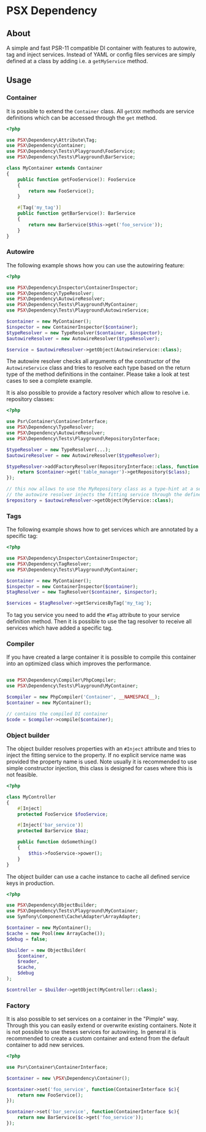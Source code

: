 PSX Dependency
===

## About

A simple and fast PSR-11 compatible DI container with features to autowire, tag
and inject services. Instead of YAML or config files services are simply defined
at a class by adding i.e. a `getMyService` method.

## Usage

### Container

It is possible to extend the `Container` class. All `getXXX` methods are service 
definitions which can be accessed through the `get` method.

```php
<?php

use PSX\Dependency\Attribute\Tag;
use PSX\Dependency\Container;
use PSX\Dependency\Tests\Playground\FooService;
use PSX\Dependency\Tests\Playground\BarService;

class MyContainer extends Container
{
    public function getFooService(): FooService
    {
        return new FooService();
    }

    #[Tag('my_tag')]
    public function getBarService(): BarService
    {
        return new BarService($this->get('foo_service'));
    }
} 

```

### Autowire

The following example shows how you can use the autowiring feature:

```php
<?php

use PSX\Dependency\Inspector\ContainerInspector;
use PSX\Dependency\TypeResolver;
use PSX\Dependency\AutowireResolver;
use PSX\Dependency\Tests\Playground\MyContainer;
use PSX\Dependency\Tests\Playground\AutowireService;

$container = new MyContainer();
$inspector = new ContainerInspector($container);
$typeResolver = new TypeResolver($container, $inspector);
$autowireResolver = new AutowireResolver($typeResolver);

$service = $autowireResolver->getObject(AutowireService::class);
```

The autowire resolver checks all arguments of the constructor of the `AutowireService`
class and tries to resolve each type based on the return type of the method
definitions in the container. Please take a look at test cases to see a complete
example.

It is also possible to provide a factory resolver which allow to resolve i.e.
repository classes:

```php
<?php

use Psr\Container\ContainerInterface;
use PSX\Dependency\TypeResolver;
use PSX\Dependency\AutowireResolver;
use PSX\Dependency\Tests\Playground\RepositoryInterface;

$typeResolver = new TypeResolver(...);
$autowireResolver = new AutowireResolver($typeResolver);

$typeResolver->addFactoryResolver(RepositoryInterface::class, function (string $class, ContainerInterface $container): RepositoryInterface {
    return $container->get('table_manager')->getRepository($class);
});

// this now allows to use the MyRepository class as a type-hint at a service and
// the autowire resolver injects the fitting service through the defined resolver
$repository = $autowireResolver->getObject(MyService::class);

```

### Tags

The following example shows how to get services which are annotated by a
specific tag:

```php
<?php

use PSX\Dependency\Inspector\ContainerInspector;
use PSX\Dependency\TagResolver;
use PSX\Dependency\Tests\Playground\MyContainer;

$container = new MyContainer();
$inspector = new ContainerInspector($container);
$tagResolver = new TagResolver($container, $inspector);

$services = $tagResolver->getServicesByTag('my_tag');
```

To tag you service you need to add the `#Tag` attribute to your service
definition method. Then it is possible to use the tag resolver to receive all
services which have added a specific tag.

### Compiler

If you have created a large container it is possible to compile this container
into an optimized class which improves the performance. 

```php

use PSX\Dependency\Compiler\PhpCompiler;
use PSX\Dependency\Tests\Playground\MyContainer;

$compiler = new PhpCompiler('Container', __NAMESPACE__);
$container = new MyContainer();

// contains the compiled DI container
$code = $compiler->compile($container);

```

### Object builder

The object builder resolves properties with an `#Inject` attribute and tries
to inject the fitting service to the property. If no explicit service name was 
provided the property name is used. Note usually it is recommended to use simple
constructor injection, this class is designed for cases where this is not 
feasible.

```php
<?php

class MyController
{
    #[Inject]
    protected FooService $fooService;

    #[Inject('bar_service')]
    protected BarService $baz;

    public function doSomething()
    {
        $this->fooService->power();
    }
}

```

The object builder can use a cache instance to cache all defined service keys in production.

```php
<?php

use PSX\Dependency\ObjectBuilder;
use PSX\Dependency\Tests\Playground\MyContainer;
use Symfony\Component\Cache\Adapter\ArrayAdapter;

$container = new MyContainer();
$cache = new Pool(new ArrayCache());
$debug = false;

$builder = new ObjectBuilder(
    $container,
    $reader,
    $cache,
    $debug
);

$controller = $builder->getObject(MyController::class);

```

### Factory

It is also possible to set services on a container in the "Pimple" way. Through
this you can easily extend or overwrite existing containers. Note it is not
possible to use theses services for autowiring. In general it is recommended
to create a custom container and extend from the default container to add new
services.

```php
<?php

use Psr\Container\ContainerInterface;

$container = new \PSX\Dependency\Container();

$container->set('foo_service', function(ContainerInterface $c){
    return new FooService();
});

$container->set('bar_service', function(ContainerInterface $c){
    return new BarService($c->get('foo_service'));
});

```



